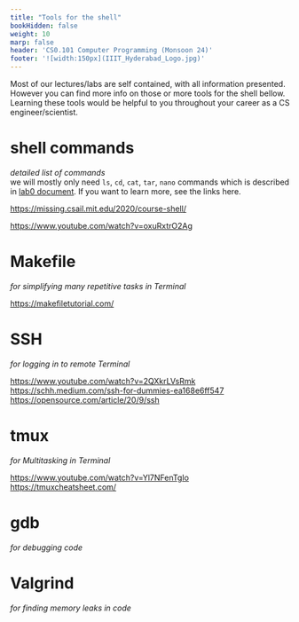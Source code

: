 ```yaml
---
title: "Tools for the shell"
bookHidden: false
weight: 10
marp: false
header: 'CS0.101 Computer Programming (Monsoon 24)'
footer: '![width:150px](IIIT_Hyderabad_Logo.jpg)'
---
```


Most of our lectures/labs are self contained, with all information presented. However you can find more info on those or more tools for the shell bellow. Learning these tools would be helpful to you throughout your career as a CS engineer/scientist.

# shell commands
_detailed list of commands_   
we will mostly only need `ls`, `cd`, `cat`, `tar`, `nano` commands which is described in [lab0 document](https://cpro-iiit.github.io/docs/course_material/labs/0/#22-navigate-folders-edit-code-extractcreate-tar-archive-in-pingala-shell). If you want to learn more, see the links here.

https://missing.csail.mit.edu/2020/course-shell/   

https://www.youtube.com/watch?v=oxuRxtrO2Ag   


# Makefile 
_for simplifying many repetitive tasks in Terminal_

https://makefiletutorial.com/

# SSH 
_for logging in to remote Terminal_

https://www.youtube.com/watch?v=2QXkrLVsRmk     
https://schh.medium.com/ssh-for-dummies-ea168e6ff547   
https://opensource.com/article/20/9/ssh   


# tmux 
_for Multitasking in Terminal_

https://www.youtube.com/watch?v=Yl7NFenTgIo   
https://tmuxcheatsheet.com/

# gdb
_for debugging code_

# Valgrind
_for finding memory leaks in code_
